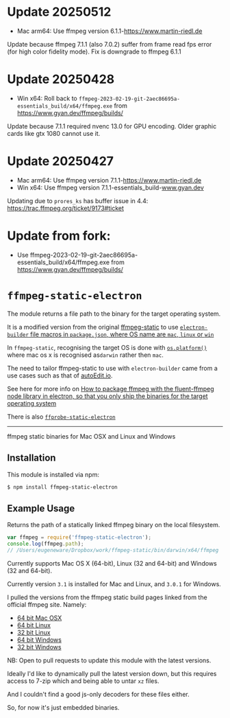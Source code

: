 # Update 20250512
* Mac arm64: Use ffmpeg version 6.1.1-https://www.martin-riedl.de

Update because ffmpeg 7.1.1 (also 7.0.2) suffer from frame read fps error (for high color fidelity mode). Fix is downgrade to ffmpeg 6.1.1

# Update 20250428
* Win x64: Roll back to `ffmpeg-2023-02-19-git-2aec86695a-essentials_build/x64/ffmpeg.exe` from https://www.gyan.dev/ffmpeg/builds/

Update because 7.1.1 required nvenc 13.0 for GPU encoding. Older graphic cards like gtx 1080 cannot use it. 


# Update 20250427
* Mac arm64: Use ffmpeg version 7.1.1-https://www.martin-riedl.de
* Win x64: Use ffmpeg version 7.1.1-essentials_build-www.gyan.dev

Updating due to `prores_ks` has buffer issue in 4.4: https://trac.ffmpeg.org/ticket/9173#ticket

# Update from fork: 
* Use ffmpeg-2023-02-19-git-2aec86695a-essentials_build/x64/ffmpeg.exe from https://www.gyan.dev/ffmpeg/builds/

# `ffmpeg-static-electron`

The module returns a file path to the binary for the target operating system. 

It is a modified version from the original [ffmpeg-static](https://github.com/pietrop/ffmpeg-static) to use [`electron-builder` file macros  in `package.json`, where OS name are `mac`, `linux` or `win`](https://www.electron.build/file-patterns/#file-macros)

In `ffmpeg-static`, recognising the target OS is done with [`os.platform()`](https://nodejs.org/api/os.html#os_os_platform) where mac os x is  recognised as`darwin` rather then `mac`.

The need to tailor ffmpeg-static to use with `electron-builder` came from a use cases such as that of [autoEdit.io](http://autoEdit.io). 

<!-- I've also added `browser`, as a platform option, for use case when module is use client side, eg bundled using browserify.-->

See here for more info on [How to package ffmpeg with the fluent-ffmpeg node library in electron, so that you only ship the binaries for the target operating system](https://pietropassarelli.com/ffmpeg-electron.html)

There is also [`ffprobe-static-electron`](https://github.com/pietrop/ffprobe-static-electron)

---

ffmpeg static binaries for Mac OSX and Linux and Windows

## Installation

This module is installed via npm:

``` bash
$ npm install ffmpeg-static-electron
```

## Example Usage

Returns the path of a statically linked ffmpeg binary on the local filesystem.

``` js
var ffmpeg = require('ffmpeg-static-electron');
console.log(ffmpeg.path);
// /Users/eugeneware/Dropbox/work/ffmpeg-static/bin/darwin/x64/ffmpeg
```

Currently supports Mac OS X (64-bit), Linux (32 and 64-bit) and Windows
(32 and 64-bit).

Currently version `3.1` is installed for Mac and Linux, and `3.0.1` for
Windows.

I pulled the versions from the ffmpeg static build pages linked from the
official ffmpeg site. Namely:

* [64 bit Mac OSX](https://evermeet.cx/ffmpeg/)
* [64 bit Linux](http://johnvansickle.com/ffmpeg/)
* [32 bit Linux](http://johnvansickle.com/ffmpeg/)
* [64 bit Windows](http://ffmpeg.zeranoe.com/builds/win64/static/)
* [32 bit Windows](http://ffmpeg.zeranoe.com/builds/win32/static/)

NB: Open to pull requests to update this module with the latest versions.

Ideally I'd like to dynamically pull the latest version down, but this requires
access to 7-zip which and being able to untar `xz` files.

And I couldn't find a good js-only decoders for these files either.

So, for now it's just embedded binaries.
